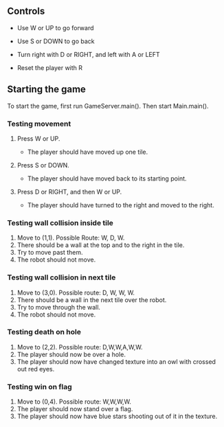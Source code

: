 ## Controls
- Use W or UP to go forward
- Use S or DOWN to go back
- Turn right with D or RIGHT, and left with A or LEFT

- Reset the player with R


## Starting the game
To start the game, first run GameServer.main(). Then start Main.main().

### Testing movement
1. Press W or UP.
    - The player should have moved up one tile.

2. Press S or DOWN.
    - The player should have moved back to its starting point.

3. Press D or RIGHT, and then W or UP.
    - The player should have turned to the right and moved to the right.

### Testing wall collision inside tile
1. Move to (1,1). Possible Route: W, D, W.
2. There should be a wall at the top and to the right in the tile.
3. Try to move past them.
4. The robot should not move.

### Testing wall collision in next tile
1. Move to (3,0). Possible route: D, W, W, W.
2. There should be a wall in the next tile over the robot.
3. Try to move through the wall.
4. The robot should not move.

### Testing death on hole
1. Move to (2,2). Possible route: D,W,W,A,W,W.
2. The player should now be over a hole.
3. The player should now have changed texture into an owl with crossed out red eyes.

### Testing win on flag
1. Move to (0,4). Possible route: W,W,W,W.
2. The player should now stand over a flag.
3. The player should now have blue stars shooting out of it in the texture.